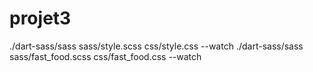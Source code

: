 # projet3
./dart-sass/sass sass/style.scss css/style.css --watch
./dart-sass/sass sass/fast_food.scss css/fast_food.css --watch 
